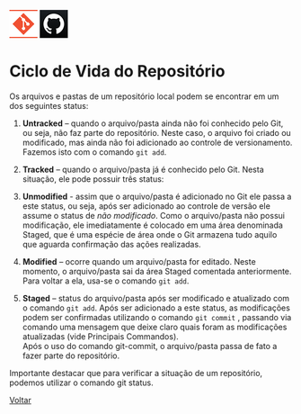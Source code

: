 ![Logo do Git](./../Imagens/icoGit.png) ![Logo do GitHub](./../Imagens/icoGitHub.png)
# Ciclo de Vida do Repositório  

Os arquivos e pastas de um repositório local podem se encontrar em um dos seguintes status:  

1. **Untracked** – quando o arquivo/pasta ainda não foi conhecido pelo Git, ou seja, não faz parte do repositório. Neste caso, o arquivo foi criado ou modificado, mas ainda não foi adicionado ao controle de versionamento. Fazemos isto com o comando `git add`.  

2. **Tracked** – quando o arquivo/pasta já é conhecido pelo Git. Nesta situação, ele pode possuir três status:  

  1. **Unmodified** - assim que o arquivo/pasta é adicionado no Git ele passa a este status, ou seja, após ser adicionado ao controle de versão ele assume o status de *não modificado*. Como o arquivo/pasta não possui modificação, ele imediatamente é colocado em uma área denominada Staged, que é uma espécie de área onde o Git armazena tudo aquilo que aguarda confirmação das ações realizadas.

  2. **Modified** – ocorre quando um arquivo/pasta for editado. Neste momento, o arquivo/pasta sai da área Staged comentada anteriormente. Para voltar a ela, usa-se o comando `git add`.

3. **Staged** – status do arquivo/pasta após ser modificado e atualizado com o comando `git add`. Após ser adicionado a este status, as modificações podem ser confirmadas utilizando o comando `git commit` , passando via comando uma mensagem que deixe claro quais foram as modificações atualizadas (vide Principais Commandos).  
Após o uso do comando git-commit, o arquivo/pasta passa de fato a fazer parte do repositório.

Importante destacar que para verificar a situação de um repositório, podemos utilizar o comando git status.

[Voltar](./../README.md)
 


 